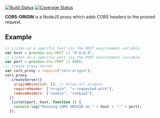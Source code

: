 [![Build Status](https://travis-ci.org/Rob--W/cors-anywhere.svg?branch=master)](https://travis-ci.org/Rob--W/cors-anywhere)
[![Coverage Status](https://coveralls.io/repos/github/Rob--W/cors-anywhere/badge.svg?branch=master)](https://coveralls.io/github/Rob--W/cors-anywhere?branch=master)

**CORS-ORIGIN** is a NodeJS proxy which adds CORS headers to the proxied request.

## Example

```javascript
// Listen on a specific host via the HOST environment variable
var host = process.env.HOST || "0.0.0.0";
// Listen on a specific port via the PORT environment variable
var port = process.env.PORT || 8080;
// create proxy server
var cors_proxy = require("cors-origin");
cors_proxy
  .createServer({
    originWhitelist: [], // Allow all origins
    requireHeader: ["origin", "x-requested-with"],
    removeHeaders: ["cookie", "cookie2"],
  })
  .listen(port, host, function () {
    console.log("Running CORS ORIGIN on " + host + ":" + port);
  });
```
